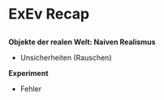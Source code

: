# ExEv Recap

## 

**Objekte der realen Welt: Naiven Realismus**
* Unsicherheiten (Rauschen)

**Experiment**
* Fehler
